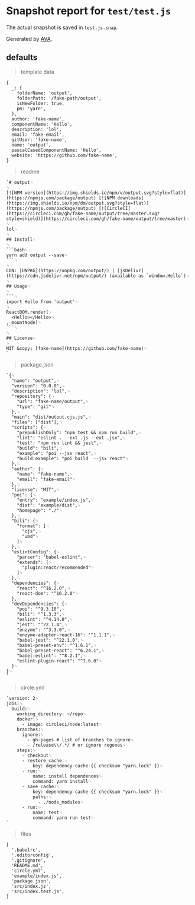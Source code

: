 # Snapshot report for `test/test.js`

The actual snapshot is saved in `test.js.snap`.

Generated by [AVA](https://ava.li).

## defaults

> template data

    {
      _: {
        folderName: 'output',
        folderPath: '/fake-path/output',
        isNewFolder: true,
        pm: 'yarn',
      },
      author: 'fake-name',
      componentName: 'Hello',
      description: 'lol',
      email: 'fake-email',
      gitUser: 'fake-name',
      name: 'output',
      pascalCasedComponentName: 'Hello',
      website: 'https://github.com/fake-name',
    }

> readme

    `# output␊
    ␊
    [![NPM version](https://img.shields.io/npm/v/output.svg?style=flat)](https://npmjs.com/package/output) [![NPM downloads](https://img.shields.io/npm/dm/output.svg?style=flat)](https://npmjs.com/package/output) [![CircleCI](https://circleci.com/gh/fake-name/output/tree/master.svg?style=shield)](https://circleci.com/gh/fake-name/output/tree/master)␊
    ␊
    lol␊
    ␊
    ## Install␊
    ␊
    ```bash␊
    yarn add output --save␊
    ```␊
    ␊
    CDN: [UNPKG](https://unpkg.com/output/) | [jsDelivr](https://cdn.jsdelivr.net/npm/output/) (available as `window.Hello`)␊
    ␊
    ## Usage␊
    ␊
    ```␊
    import Hello from 'output'␊
    ␊
    ReactDOM.render(␊
      <Hello></Hello>␊
    , mountNode)␊
    ```␊
    ␊
    ## License␊
    ␊
    MIT &copy; [fake-name](https://github.com/fake-name)␊
    `

> package.json

    `{␊
      "name": "output",␊
      "version": "0.0.0",␊
      "description": "lol",␊
      "repository": {␊
        "url": "fake-name/output",␊
        "type": "git"␊
      },␊
      "main": "dist/output.cjs.js",␊
      "files": ["dist"],␊
      "scripts": {␊
        "prepublishOnly": "npm test && npm run build",␊
        "lint": "eslint . --ext .js --ext .jsx",␊
        "test": "npm run lint && jest",␊
        "build": "bili",␊
        "example": "poi --jsx react",␊
        "build:example": "poi build  --jsx react"␊
      },␊
      "author": {␊
        "name": "fake-name",␊
        "email": "fake-email"␊
      },␊
      "license": "MIT",␊
      "poi": {␊
        "entry": "example/index.js",␊
        "dist": "example/dist",␊
        "homepage": "./"␊
      },␊
      "bili": {␊
        "format": [␊
          "cjs",␊
          "umd"␊
        ]␊
      },␊
      "eslintConfig": {␊
        "parser": "babel-eslint",␊
        "extends": [␊
          "plugin:react/recommended"␊
        ]␊
      },␊
      "dependencies": {␊
        "react": "^16.2.0",␊
        "react-dom": "^16.2.0"␊
      },␊
      "devDependencies": {␊
        "poi": "^9.3.10",␊
        "bili": "^1.3.3",␊
        "eslint": "^4.14.0",␊
        "jest": "^22.1.4",␊
        "enzyme": "^3.3.0",␊
        "enzyme-adapter-react-16": "^1.1.1",␊
        "babel-jest": "^22.1.0",␊
        "babel-preset-env": "^1.6.1",␊
        "babel-preset-react": "^6.24.1",␊
        "babel-eslint": "^8.2.1",␊
        "eslint-plugin-react": "^7.6.0"␊
      }␊
    }␊
    `

> circle.yml

    `version: 2␊
    jobs:␊
      build:␊
        working_directory: ~/repo␊
        docker:␊
          - image: circleci/node:latest␊
        branches:␊
          ignore:␊
            - gh-pages # list of branches to ignore␊
            - /release\\/.*/ # or ignore regexes␊
        steps:␊
          - checkout␊
          - restore_cache:␊
              key: dependency-cache-{{ checksum "yarn.lock" }}␊
          - run:␊
              name: install dependences␊
              command: yarn install␊
          - save_cache:␊
              key: dependency-cache-{{ checksum "yarn.lock" }}␊
              paths:␊
                - ./node_modules␊
          - run:␊
              name: test␊
              command: yarn run test␊
    `

> files

    [
      '.babelrc',
      '.editorconfig',
      '.gitignore',
      'README.md',
      'circle.yml',
      'example/index.js',
      'package.json',
      'src/index.js',
      'src/index.test.js',
    ]
